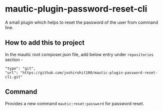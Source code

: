 # mautic-plugin-password-reset-cli
A small plugin which helps to reset the password of the user from command
line.

## How to add this to project
In the mautic root composer.json file, add below entry under `repositories`
section -

````
"type": "git",
"url": "https://github.com/joshirohit100/mautic-plugin-password-reset-cli.git"
````

## Command
Provides a new command `mautic:reset:password` for password reset.
